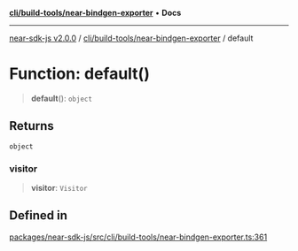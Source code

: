 [**cli/build-tools/near-bindgen-exporter**](../README.md) • **Docs**

***

[near-sdk-js v2.0.0](../../../../packages.md) / [cli/build-tools/near-bindgen-exporter](../README.md) / default

# Function: default()

> **default**(): `object`

## Returns

`object`

### visitor

> **visitor**: `Visitor`

## Defined in

[packages/near-sdk-js/src/cli/build-tools/near-bindgen-exporter.ts:361](https://github.com/dim-daskalov/near-sdk-js/blob/c95f5e9eab115df82feb9d8dca403e7b9c8c9534/packages/near-sdk-js/src/cli/build-tools/near-bindgen-exporter.ts#L361)

